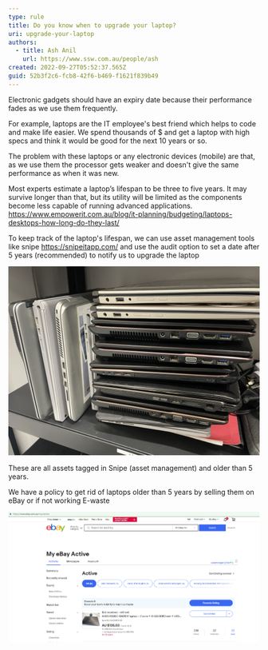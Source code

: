 ```yaml
---
type: rule
title: Do you know when to upgrade your laptop?
uri: upgrade-your-laptop
authors:
  - title: Ash Anil
    url: https://www.ssw.com.au/people/ash
created: 2022-09-27T05:52:37.565Z
guid: 52b3f2c6-fcb8-42f6-b469-f1621f839b49
---
```

Electronic gadgets should have an expiry date because their performance fades as we use them frequently.

For example, laptops are the IT employee's best friend which helps to code and make life easier. We spend thousands of $ and get a laptop with high specs and think it would be good for the next 10 years or so. 

The problem with these laptops or any electronic devices (mobile) are that, as we use them the processor gets weaker and doesn't give the same performance as when it was new. 

Most experts estimate a laptop’s lifespan to be three to five years. It may survive longer than that, but its utility will be limited as the components become less capable of running advanced applications. https://www.empowerit.com.au/blog/it-planning/budgeting/laptops-desktops-how-long-do-they-last/ 

To keep track of the laptop's lifespan, we can use asset management tools like snipe https://snipeitapp.com/ and use the audit option to set a date after 5 years (recommended) to notify us to upgrade the laptop 

![❌Figure: Bad example - Old laptops pilled up in server room](microsoftteams-image-7-.png)

These are all assets tagged in Snipe (asset management) and older than 5 years. 

We have a policy to get rid of laptops older than 5 years by selling them on eBay or if not working E-waste 

![✅Figure: Good example - Posted laptop on Ebay to sell](microsoftteams-image-8-.png)